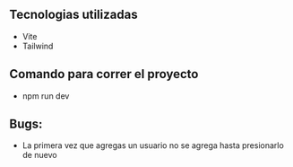 ## Tecnologias utilizadas

- Vite
- Tailwind

## Comando para correr el proyecto

- npm run dev

## Bugs:

- La primera vez que agregas un usuario no se agrega hasta presionarlo de nuevo